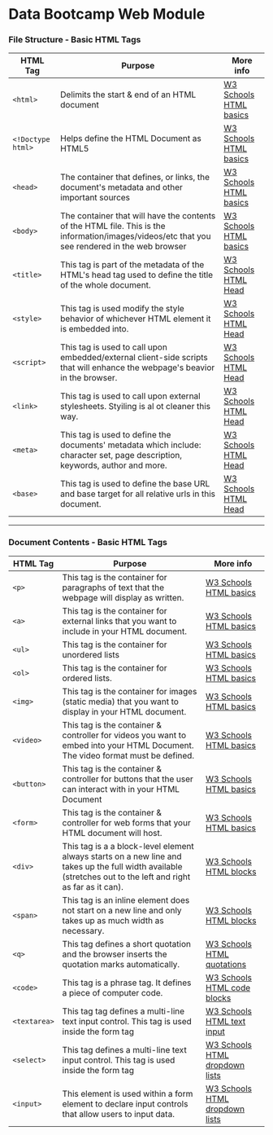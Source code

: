 # Data Bootcamp Web Module

### File Structure - Basic HTML Tags
HTML Tag|Purpose| More info
---|---|---|
```<html>``` | Delimits the start & end of an HTML document | [W3 Schools HTML basics](https://www.w3schools.com/html/html_basic.asp)
```<!Doctype html>```| Helps define the HTML Document as HTML5| [W3 Schools HTML basics](https://www.w3schools.com/html/html_basic.asp)
```<head>```| The container that defines, or links, the document's metadata and other important sources | [W3 Schools HTML basics](https://www.w3schools.com/html/html_basic.asp)
```<body>```| The container that will have the contents of the HTML file. This is the information/images/videos/etc that you see rendered in the web browser | [W3 Schools HTML basics](https://www.w3schools.com/html/html_basic.asp)
```<title>```| This tag is part of the metadata of the HTML's head tag used to define the title of the whole document.| [W3 Schools HTML Head](https://www.w3schools.com/html/html_head.asp)
```<style>```| This tag is used modify the style behavior of whichever HTML element it is embedded into.|[W3 Schools HTML Head](https://www.w3schools.com/html/html_head.asp)
```<script>```| This tag is used to call upon embedded/external client-side scripts that will enhance the webpage's beavior in the browser. | [W3 Schools HTML Head](https://www.w3schools.com/html/html_head.asp)
```<link>```| This tag is used to call upon external stylesheets. Styiling is al ot cleaner this way. | [W3 Schools HTML Head](https://www.w3schools.com/html/html_head.asp)
```<meta>```| This tag is used to define the documents' metadata which include: character set, page description, keywords, author and more.| [W3 Schools HTML Head](https://www.w3schools.com/html/html_head.asp)
```<base>```| This tag is used to define the base URL and base target for all relative urls in this document. | [W3 Schools HTML Head](https://www.w3schools.com/html/html_head.asp)


***

### Document Contents - Basic HTML Tags
HTML Tag|Purpose| More info
---|---|---|
```<p>```| This tag is the container for paragraphs of text that the webpage will display as written. | [W3 Schools HTML basics](https://www.w3schools.com/html/html_basic.asp)
```<a>```| This tag is the container for external links that you want to include in your HTML document. | [W3 Schools HTML basics](https://www.w3schools.com/html/html_basic.asp)
```<ul>```| This tag is the container for unordered lists | [W3 Schools HTML basics](https://www.w3schools.com/html/html_basic.asp)
```<ol>```| This tag is the container for ordered lists.| [W3 Schools HTML basics](https://www.w3schools.com/html/html_basic.asp)
```<img>```| This tag is the container for images (static media) that you want to display in your HTML document. | [W3 Schools HTML basics](https://www.w3schools.com/html/html_basic.asp)
```<video>```| This tag is the container & controller for videos you want to embed into your HTML Document. The video format must be defined.|  [W3 Schools HTML basics](https://www.w3schools.com/html/html_basic.asp)
```<button>```| This tag is the container & controller for buttons that the user can interact with in your HTML Document| [W3 Schools HTML basics](https://www.w3schools.com/html/html_basic.asp)
```<form>```| This tag is the container & controller for web forms that your HTML document will host. | [W3 Schools HTML basics](https://www.w3schools.com/html/html_basic.asp)
```<div>```| This tag is a a block-level element always starts on a new line and takes up the full width available (stretches out to the left and right as far as it can). | [W3 Schools HTML blocks](https://www.w3schools.com/html/html_blocks.asp)
```<span>```| This tag is an inline element does not start on a new line and only takes up as much width as necessary. | [W3 Schools HTML blocks](https://www.w3schools.com/html/html_blocks.asp)
```<q>```| This tag defines a short quotation and the browser inserts the quotation marks automatically. | [W3 Schools HTML quotations](https://www.w3schools.com/tags/tag_q.asp)
```<code>```| This tag is a phrase tag. It defines a piece of computer code. | [W3 Schools HTML code blocks](https://www.w3schools.com/tags/tag_code.asp)
```<textarea>```| This tag tag defines a multi-line text input control. This tag is used inside the form tag | [W3 Schools HTML text input](https://www.w3schools.com/tags/tag_textarea.asp)
```<select>```| This tag defines a multi-line text input control. This tag is used inside the form tag | [W3 Schools HTML dropdown lists](https://www.w3schools.com/tags/tag_select.asp)
```<input>```| This element is used within a form element to declare input controls that allow users to input data. | [W3 Schools HTML dropdown lists](https://www.w3schools.com/tags/tag_input.asp)